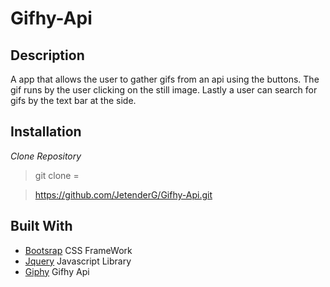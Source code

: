 Gifhy-Api
====

Description
----

A app that allows the user to gather gifs from an api using the buttons. The gif runs by the user clicking on the still image. Lastly a user can search for gifs by the text bar at the side.


Installation
----
*Clone Repository*

> git clone =

> https://github.com/JetenderG/Gifhy-Api.git


Built With
---
- [Bootsrap](https://getbootstrap.com/) CSS FrameWork
- [Jquery](https://jquery.com/) Javascript Library
- [Giphy](https://developers.giphy.com/) Gifhy Api


    